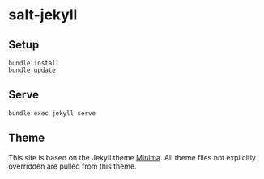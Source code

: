 # salt-jekyll

## Setup

```
bundle install
bundle update
```

## Serve

`bundle exec jekyll serve`

## Theme

This site is based on the Jekyll theme
[Minima](https://github.com/jekyll/minima). All theme files not explicitly
overridden are pulled from this theme.
